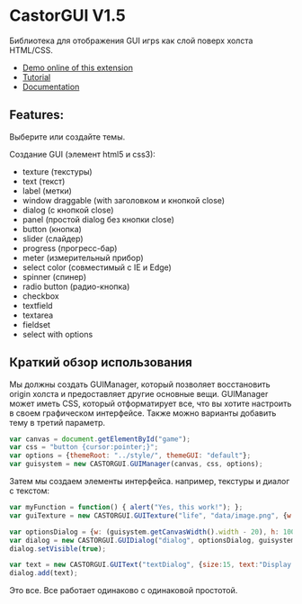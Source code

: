 # CastorGUI V1.5

Библиотека для отображения GUI игрs как слой поверх холста HTML/CSS.

* [Demo online of this extension](http://www.babylon.actifgames.com/demoCastorGUI/)
* [Tutorial](https://github.com/BabylonJS/Extensions/tree/master/CastorGUI)
* [Documentation](https://bitbucket.org/JSbabylon/castorgui/src/3f588b5473f34f58fe1b8d3a095d0ba78a278d99/doc/?at=master)

## Features:

Выберите или создайте темы.

Создание GUI (элемент html5 и css3):
* texture (текстуры)
* text (текст)
* label (метки)
* window draggable (with заголовком и кнопкой close)
* dialog (с кнопкой close)
* panel (простой dialog без кнопки close)
* button (кнопка)
* slider (слайдер)
* progress (прогресс-бар)
* meter (измерительный прибор)
* select color (совместимый с IE и Edge)
* spinner (спинер)
* radio button (радио-кнопка)
* checkbox 
* textfield
* textarea
* fieldset
* select with options

## Краткий обзор использования

Мы должны создать GUIManager, который позволяет восстановить origin холста и предоставляет другие основные вещи.
GUIManager может иметь CSS, который отформатирует все, что вы хотите настроить в своем графическом интерфейсе.
Также можно варианты добавить тему в третий параметр.

```javascript
var canvas = document.getElementById("game");
var css = "button {cursor:pointer;}";
var options = {themeRoot: "../style/", themeGUI: "default"};
var guisystem = new CASTORGUI.GUIManager(canvas, css, options);
```
Затем мы создаем элементы интерфейса. например, текстуры и диалог с текстом:

```javascript
var myFunction = function() { alert("Yes, this work!"); };
var guiTexture = new CASTORGUI.GUITexture("life", "data/image.png", {w:50,h:50,x:10,y:0}, guisystem, myFunction);

var optionsDialog = {w: (guisystem.getCanvasWidth().width - 20), h: 100, x: 8, y: (guisystem.getCanvasWidth().height - 110)};
var dialog = new CASTORGUI.GUIDialog("dialog", optionsDialog, guisystem);
dialog.setVisible(true);

var text = new CASTORGUI.GUIText("textDialog", {size:15, text:"Display text here"}, guisystem, false);
dialog.add(text);
```
Это все. Все работает одинаково с одинаковой простотой.
